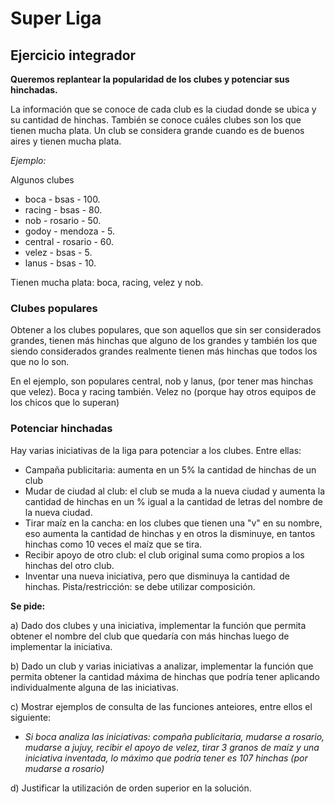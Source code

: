 # Super Liga

## Ejercicio integrador


**Queremos replantear la popularidad de los clubes y potenciar sus hinchadas.**

La información que se conoce de cada club es la ciudad donde se ubica y su cantidad de hinchas. También se conoce cuáles clubes son los que tienen mucha plata.
Un club se considera grande cuando es de buenos aires y tienen mucha plata.

*Ejemplo:*

Algunos clubes
- boca - bsas - 100.
- racing - bsas - 80.
- nob - rosario - 50.
- godoy - mendoza - 5.
- central - rosario - 60.
- velez - bsas - 5.
- lanus - bsas - 10.

Tienen mucha plata: boca, racing, velez y nob.

### Clubes populares
Obtener a los clubes populares, que son aquellos que sin ser considerados grandes, tienen más hinchas que alguno de los grandes y también los que siendo considerados grandes realmente tienen más hinchas que todos los que no lo son.

En el ejemplo, son populares central, nob y lanus, (por tener mas hinchas que velez). Boca y racing también. Velez no (porque hay otros equipos de los chicos que lo superan)

### Potenciar hinchadas
Hay varias iniciativas de la liga para potenciar a los clubes. Entre ellas:
	
- Campaña publicitaria: aumenta en un 5% la cantidad de hinchas de un club
- Mudar de ciudad al club: el club se muda a la nueva ciudad y aumenta la cantidad de hinchas en un % igual a la cantidad de letras del nombre de la nueva ciudad.
- Tirar maíz en la cancha: en los clubes que tienen una "v" en su nombre, eso aumenta la cantidad de hinchas y en otros la disminuye, en tantos hinchas como 10 veces el maíz que se tira.
- Recibir apoyo de otro club: el club original suma como propios a los hinchas del otro club.
- Inventar una nueva iniciativa, pero que disminuya la cantidad de hinchas. Pista/restricción: se debe utilizar composición.

**Se pide:**

a) Dado dos clubes y una iniciativa, implementar la función que permita obtener el nombre del club que quedaría con más hinchas luego de implementar la iniciativa. 

b) Dado un club y varias iniciativas a analizar, implementar la función que permita obtener la cantidad máxima de hinchas que podría tener aplicando individualmente alguna de las iniciativas. 

c) Mostrar ejemplos de consulta de las funciones anteiores, entre ellos el siguiente:

* _Si boca analiza las iniciativas: compaña publicitaria, mudarse a rosario, mudarse a jujuy, recibir el apoyo de velez, tirar 3 granos de maíz y una iniciativa inventada, lo máximo que podría tener es 107 hinchas (por mudarse a rosario)_

d) Justificar la utilización de orden superior en la solución.
